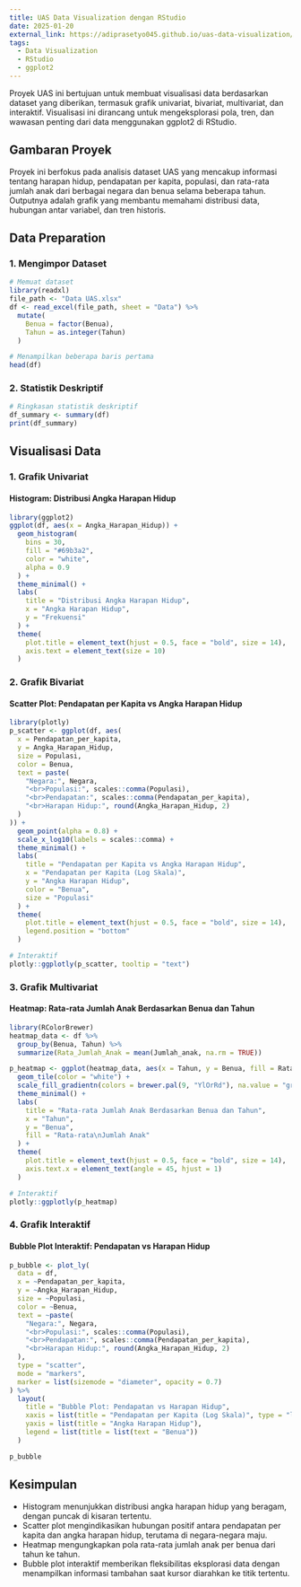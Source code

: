 ```yaml
---
title: UAS Data Visualization dengan RStudio
date: 2025-01-20
external_link: https://adiprasetyo045.github.io/uas-data-visualization/
tags:
  - Data Visualization
  - RStudio
  - ggplot2
---
```


Proyek UAS ini bertujuan untuk membuat visualisasi data berdasarkan dataset yang diberikan, termasuk grafik univariat, bivariat, multivariat, dan interaktif. Visualisasi ini dirancang untuk mengeksplorasi pola, tren, dan wawasan penting dari data menggunakan ggplot2 di RStudio.

## Gambaran Proyek

Proyek ini berfokus pada analisis dataset UAS yang mencakup informasi tentang harapan hidup, pendapatan per kapita, populasi, dan rata-rata jumlah anak dari berbagai negara dan benua selama beberapa tahun. Outputnya adalah grafik yang membantu memahami distribusi data, hubungan antar variabel, dan tren historis.

## Data Preparation

### 1. Mengimpor Dataset
```r
# Memuat dataset
library(readxl)
file_path <- "Data UAS.xlsx"
df <- read_excel(file_path, sheet = "Data") %>%
  mutate(
    Benua = factor(Benua),
    Tahun = as.integer(Tahun)
  )

# Menampilkan beberapa baris pertama
head(df)
```

### 2. Statistik Deskriptif
```r
# Ringkasan statistik deskriptif
df_summary <- summary(df)
print(df_summary)
```

## Visualisasi Data

### 1. Grafik Univariat
#### Histogram: Distribusi Angka Harapan Hidup
```r
library(ggplot2)
ggplot(df, aes(x = Angka_Harapan_Hidup)) +
  geom_histogram(
    bins = 30, 
    fill = "#69b3a2", 
    color = "white", 
    alpha = 0.9
  ) +
  theme_minimal() +
  labs(
    title = "Distribusi Angka Harapan Hidup",
    x = "Angka Harapan Hidup",
    y = "Frekuensi"
  ) +
  theme(
    plot.title = element_text(hjust = 0.5, face = "bold", size = 14),
    axis.text = element_text(size = 10)
  )
```

### 2. Grafik Bivariat
#### Scatter Plot: Pendapatan per Kapita vs Angka Harapan Hidup
```r
library(plotly)
p_scatter <- ggplot(df, aes(
  x = Pendapatan_per_kapita,
  y = Angka_Harapan_Hidup,
  size = Populasi,
  color = Benua,
  text = paste(
    "Negara:", Negara, 
    "<br>Populasi:", scales::comma(Populasi),
    "<br>Pendapatan:", scales::comma(Pendapatan_per_kapita),
    "<br>Harapan Hidup:", round(Angka_Harapan_Hidup, 2)
  )
)) +
  geom_point(alpha = 0.8) +
  scale_x_log10(labels = scales::comma) +
  theme_minimal() +
  labs(
    title = "Pendapatan per Kapita vs Angka Harapan Hidup",
    x = "Pendapatan per Kapita (Log Skala)",
    y = "Angka Harapan Hidup",
    color = "Benua",
    size = "Populasi"
  ) +
  theme(
    plot.title = element_text(hjust = 0.5, face = "bold", size = 14),
    legend.position = "bottom"
  )

# Interaktif
plotly::ggplotly(p_scatter, tooltip = "text")
```

### 3. Grafik Multivariat
#### Heatmap: Rata-rata Jumlah Anak Berdasarkan Benua dan Tahun
```r
library(RColorBrewer)
heatmap_data <- df %>%
  group_by(Benua, Tahun) %>%
  summarize(Rata_Jumlah_Anak = mean(Jumlah_anak, na.rm = TRUE))

p_heatmap <- ggplot(heatmap_data, aes(x = Tahun, y = Benua, fill = Rata_Jumlah_Anak)) +
  geom_tile(color = "white") +
  scale_fill_gradientn(colors = brewer.pal(9, "YlOrRd"), na.value = "grey") +
  theme_minimal() +
  labs(
    title = "Rata-rata Jumlah Anak Berdasarkan Benua dan Tahun",
    x = "Tahun",
    y = "Benua",
    fill = "Rata-rata\nJumlah Anak"
  ) +
  theme(
    plot.title = element_text(hjust = 0.5, face = "bold", size = 14),
    axis.text.x = element_text(angle = 45, hjust = 1)
  )

# Interaktif
plotly::ggplotly(p_heatmap)
```

### 4. Grafik Interaktif
#### Bubble Plot Interaktif: Pendapatan vs Harapan Hidup
```r
p_bubble <- plot_ly(
  data = df,
  x = ~Pendapatan_per_kapita,
  y = ~Angka_Harapan_Hidup,
  size = ~Populasi,
  color = ~Benua,
  text = ~paste(
    "Negara:", Negara, 
    "<br>Populasi:", scales::comma(Populasi),
    "<br>Pendapatan:", scales::comma(Pendapatan_per_kapita),
    "<br>Harapan Hidup:", round(Angka_Harapan_Hidup, 2)
  ),
  type = "scatter",
  mode = "markers",
  marker = list(sizemode = "diameter", opacity = 0.7)
) %>%
  layout(
    title = "Bubble Plot: Pendapatan vs Harapan Hidup",
    xaxis = list(title = "Pendapatan per Kapita (Log Skala)", type = "log"),
    yaxis = list(title = "Angka Harapan Hidup"),
    legend = list(title = list(text = "Benua"))
  )

p_bubble
```

## Kesimpulan

- Histogram menunjukkan distribusi angka harapan hidup yang beragam, dengan puncak di kisaran tertentu.
- Scatter plot mengindikasikan hubungan positif antara pendapatan per kapita dan angka harapan hidup, terutama di negara-negara maju.
- Heatmap mengungkapkan pola rata-rata jumlah anak per benua dari tahun ke tahun.
- Bubble plot interaktif memberikan fleksibilitas eksplorasi data dengan menampilkan informasi tambahan saat kursor diarahkan ke titik tertentu.
